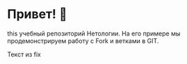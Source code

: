 # Привет! 👋

this учебный репозиторий Нетологии. На его примере мы продемонстрируем работу с Fork и ветками в GIT. 

Текст из fix